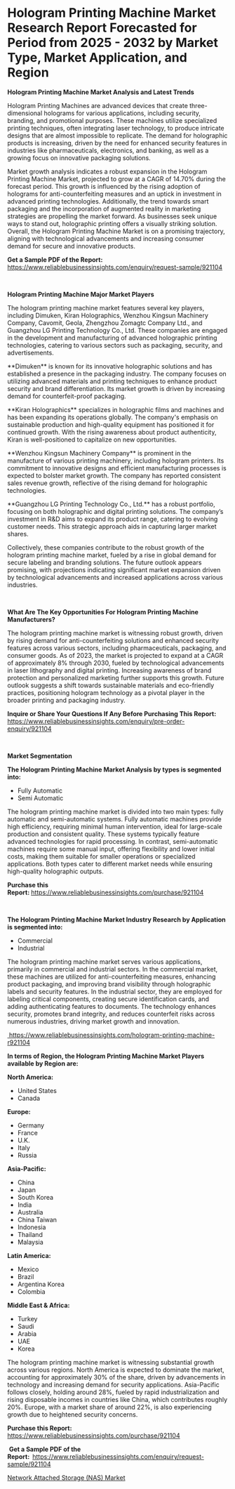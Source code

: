 <p><h1>Hologram Printing Machine Market Research Report Forecasted for Period from 2025 -  2032 by Market Type, Market Application, and Region</h1></p><p><strong>Hologram Printing Machine Market Analysis and Latest Trends</strong></p>
<p><p>Hologram Printing Machines are advanced devices that create three-dimensional holograms for various applications, including security, branding, and promotional purposes. These machines utilize specialized printing techniques, often integrating laser technology, to produce intricate designs that are almost impossible to replicate. The demand for holographic products is increasing, driven by the need for enhanced security features in industries like pharmaceuticals, electronics, and banking, as well as a growing focus on innovative packaging solutions.</p><p>Market growth analysis indicates a robust expansion in the Hologram Printing Machine Market, projected to grow at a CAGR of 14.70% during the forecast period. This growth is influenced by the rising adoption of holograms for anti-counterfeiting measures and an uptick in investment in advanced printing technologies. Additionally, the trend towards smart packaging and the incorporation of augmented reality in marketing strategies are propelling the market forward. As businesses seek unique ways to stand out, holographic printing offers a visually striking solution. Overall, the Hologram Printing Machine Market is on a promising trajectory, aligning with technological advancements and increasing consumer demand for secure and innovative products.</p></p>
<p><strong>Get a Sample PDF of the Report:&nbsp;</strong> <a href="https://www.reliablebusinessinsights.com/enquiry/request-sample/921104?utm_campaign=2252&utm_medium=2&utm_source=Github&utm_content=ia&utm_term=15022025&utm_id=hologram-printing-machine">https://www.reliablebusinessinsights.com/enquiry/request-sample/921104</a></p>
<p>&nbsp;</p>
<p><strong>Hologram Printing Machine Major Market Players</strong></p>
<p><p>The hologram printing machine market features several key players, including Dimuken, Kiran Holographics, Wenzhou Kingsun Machinery Company, Cavomit, Geola, Zhengzhou Zomagtc Company Ltd., and Guangzhou LG Printing Technology Co., Ltd. These companies are engaged in the development and manufacturing of advanced holographic printing technologies, catering to various sectors such as packaging, security, and advertisements.</p><p>**Dimuken** is known for its innovative holographic solutions and has established a presence in the packaging industry. The company focuses on utilizing advanced materials and printing techniques to enhance product security and brand differentiation. Its market growth is driven by increasing demand for counterfeit-proof packaging.</p><p>**Kiran Holographics** specializes in holographic films and machines and has been expanding its operations globally. The company's emphasis on sustainable production and high-quality equipment has positioned it for continued growth. With the rising awareness about product authenticity, Kiran is well-positioned to capitalize on new opportunities.</p><p>**Wenzhou Kingsun Machinery Company** is prominent in the manufacture of various printing machinery, including hologram printers. Its commitment to innovative designs and efficient manufacturing processes is expected to bolster market growth. The company has reported consistent sales revenue growth, reflective of the rising demand for holographic technologies.</p><p>**Guangzhou LG Printing Technology Co., Ltd.** has a robust portfolio, focusing on both holographic and digital printing solutions. The company’s investment in R&D aims to expand its product range, catering to evolving customer needs. This strategic approach aids in capturing larger market shares.</p><p>Collectively, these companies contribute to the robust growth of the hologram printing machine market, fueled by a rise in global demand for secure labeling and branding solutions. The future outlook appears promising, with projections indicating significant market expansion driven by technological advancements and increased applications across various industries.</p></p>
<p>&nbsp;</p>
<p><strong>What Are The Key Opportunities For Hologram Printing Machine Manufacturers?</strong></p>
<p><p>The hologram printing machine market is witnessing robust growth, driven by rising demand for anti-counterfeiting solutions and enhanced security features across various sectors, including pharmaceuticals, packaging, and consumer goods. As of 2023, the market is projected to expand at a CAGR of approximately 8% through 2030, fueled by technological advancements in laser lithography and digital printing. Increasing awareness of brand protection and personalized marketing further supports this growth. Future outlook suggests a shift towards sustainable materials and eco-friendly practices, positioning hologram technology as a pivotal player in the broader printing and packaging industry.</p></p>
<p><strong>Inquire or Share Your Questions If Any Before Purchasing This Report:</strong> <a href="https://www.reliablebusinessinsights.com/enquiry/pre-order-enquiry/921104?utm_campaign=2252&utm_medium=2&utm_source=Github&utm_content=ia&utm_term=15022025&utm_id=hologram-printing-machine">https://www.reliablebusinessinsights.com/enquiry/pre-order-enquiry/921104</a></p>
<p>&nbsp;</p>
<p><strong>Market Segmentation</strong></p>
<p><strong>The Hologram Printing Machine Market Analysis by types is segmented into:</strong></p>
<p><ul><li>Fully Automatic</li><li>Semi Automatic</li></ul></p>
<p><p>The hologram printing machine market is divided into two main types: fully automatic and semi-automatic systems. Fully automatic machines provide high efficiency, requiring minimal human intervention, ideal for large-scale production and consistent quality. These systems typically feature advanced technologies for rapid processing. In contrast, semi-automatic machines require some manual input, offering flexibility and lower initial costs, making them suitable for smaller operations or specialized applications. Both types cater to different market needs while ensuring high-quality holographic outputs.</p></p>
<p><strong>Purchase this Report:&nbsp;</strong><a href="https://www.reliablebusinessinsights.com/purchase/921104?utm_campaign=2252&utm_medium=2&utm_source=Github&utm_content=ia&utm_term=15022025&utm_id=hologram-printing-machine">https://www.reliablebusinessinsights.com/purchase/921104</a></p>
<p>&nbsp;</p>
<p><strong>The Hologram Printing Machine Market Industry Research by Application is segmented into:</strong></p>
<p><ul><li>Commercial</li><li>Industrial</li></ul></p>
<p><p>The hologram printing machine market serves various applications, primarily in commercial and industrial sectors. In the commercial market, these machines are utilized for anti-counterfeiting measures, enhancing product packaging, and improving brand visibility through holographic labels and security features. In the industrial sector, they are employed for labeling critical components, creating secure identification cards, and adding authenticating features to documents. The technology enhances security, promotes brand integrity, and reduces counterfeit risks across numerous industries, driving market growth and innovation.</p></p>
<p><a href="https://www.reliablebusinessinsights.com/hologram-printing-machine-r921104?utm_campaign=2252&utm_medium=2&utm_source=Github&utm_content=ia&utm_term=15022025&utm_id=hologram-printing-machine">&nbsp;https://www.reliablebusinessinsights.com/hologram-printing-machine-r921104</a></p>
<p><strong>In terms of Region, the Hologram Printing Machine Market Players available by Region are:</strong></p>
<p>
    <p> <strong> North America: </strong>
        <ul>
            <li>United States</li>
            <li>Canada</li>
        </ul>
        </p> 
    <p> <strong> Europe: </strong>
        <ul>
            <li>Germany</li>
            <li>France</li>
            <li>U.K.</li>
            <li>Italy</li>
            <li>Russia</li>
        </ul>
        </p> 
    <p> <strong> Asia-Pacific: </strong>
        <ul>
            <li>China</li>
            <li>Japan</li>
            <li>South Korea</li>
            <li>India</li>
            <li>Australia</li>
            <li>China Taiwan</li>
            <li>Indonesia</li>
            <li>Thailand</li>
            <li>Malaysia</li>
        </ul>
        </p> 
    <p> <strong> Latin America: </strong>
        <ul>
            <li>Mexico</li>
            <li>Brazil</li>
            <li>Argentina Korea</li>
            <li>Colombia</li>
        </ul>
        </p> 
    <p> <strong> Middle East & Africa: </strong>
        <ul>
            <li>Turkey</li>
            <li>Saudi</li>
            <li>Arabia</li>
            <li>UAE</li>
            <li>Korea</li>
        </ul>
    </p>
    </p>
<p><p>The hologram printing machine market is witnessing substantial growth across various regions. North America is expected to dominate the market, accounting for approximately 30% of the share, driven by advancements in technology and increasing demand for security applications. Asia-Pacific follows closely, holding around 28%, fueled by rapid industrialization and rising disposable incomes in countries like China, which contributes roughly 20%. Europe, with a market share of around 22%, is also experiencing growth due to heightened security concerns.</p></p>
<p><strong>Purchase this Report: </strong><a href="https://www.reliablebusinessinsights.com/purchase/921104?utm_campaign=2252&utm_medium=2&utm_source=Github&utm_content=ia&utm_term=15022025&utm_id=hologram-printing-machine">https://www.reliablebusinessinsights.com/purchase/921104</a></p>
<p>&nbsp;<strong>Get a Sample PDF of the Report:&nbsp;&nbsp;</strong><a href="https://www.reliablebusinessinsights.com/enquiry/request-sample/921104?utm_campaign=2252&utm_medium=2&utm_source=Github&utm_content=ia&utm_term=15022025&utm_id=hologram-printing-machine">https://www.reliablebusinessinsights.com/enquiry/request-sample/921104</a></p>
<p><strong></strong></p>
<p><p><a href="https://github.com/DianaWilson796/Market-Research-Report-List-1/blob/main/network-attached-storage-nas-market.md?utm_campaign=2252&utm_medium=2&utm_source=Github&utm_content=ia&utm_term=15022025&utm_id=hologram-printing-machine">Network Attached Storage (NAS) Market</a></p></p>